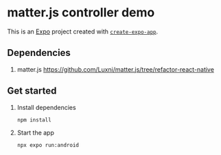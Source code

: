 # matter.js controller demo

This is an [Expo](https://expo.dev) project created with [`create-expo-app`](https://www.npmjs.com/package/create-expo-app).

## Dependencies

1. matter.js
https://github.com/Luxni/matter.js/tree/refactor-react-native


## Get started

1. Install dependencies

   ```bash
   npm install
   ```

2. Start the app

   ```bash
   npx expo run:android 
   ```
